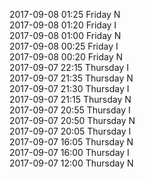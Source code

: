 2017-09-08 01:25 Friday  N  
2017-09-08 01:20 Friday  I  
2017-09-08 01:00 Friday  N  
2017-09-08 00:25 Friday  I  
2017-09-08 00:20 Friday  N  
2017-09-07 22:15 Thursday  I  
2017-09-07 21:35 Thursday  N  
2017-09-07 21:30 Thursday  I  
2017-09-07 21:15 Thursday  N  
2017-09-07 20:55 Thursday  I  
2017-09-07 20:50 Thursday  N  
2017-09-07 20:05 Thursday  I  
2017-09-07 16:05 Thursday  N  
2017-09-07 16:00 Thursday  I  
2017-09-07 12:00 Thursday  N  
